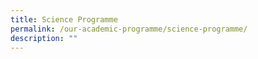 ```yaml
---
title: Science Programme
permalink: /our-academic-programme/science-programme/
description: ""
---
```

